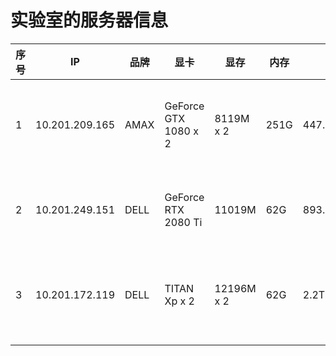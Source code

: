 # 实验室的服务器信息
| 序号 | IP             | 品牌 | 显卡                 | 显存       | 内存 | 硬盘        | CPU                                        |
| ---- | -------------- | ---- | -------------------- | ---------- | ---- | ----------- | ------------------------------------------ |
| 1    | 10.201.209.165        | AMAX | GeForce GTX 1080 x 2 | 8119M x 2 | 251G | 447.1G+5.5T | Intel(R) Xeon(R) CPU E5-2630 v4 @ 2.20GHz  |
| 2    | 10.201.249.151 | DELL | GeForce RTX 2080 Ti  | 11019M     | 62G  | 893.8G+2.2T | Intel(R) Xeon(R) Silver 4210 CPU @ 2.20GHz |
| 3    | 10.201.172.119 | DELL | TITAN Xp x 2         | 12196M x 2 | 62G  | 2.2T x 4    | Intel(R) Xeon(R) CPU E5-2620 v4 @ 2.10GHz  |
|      |                |      |                      |            |      |             |                                            |

